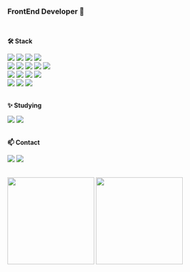 ### FrontEnd Developer 👋 


<br/>

**🛠 Stack**		
<div style={{display:"flex"}}>
<img src="https://img.shields.io/badge/HTML5-E34F26?style=flat-square&logo=html5&logoColor=ffffff"/>
<img src="https://img.shields.io/badge/CSS3-1572B6?style=flat-square&logo=html5&logoColor=ffffff"/>
<img src="https://img.shields.io/badge/Javascript-F7DF1E?style=flat-square&logo=javascript&logoColor=000000"/>
<img src="https://img.shields.io/badge/Typescript-3178C6?style=flat-square&logo=typescript&logoColor=ffffff"/>
</div>
<div style={{display:"flex"}}>
<img src="https://img.shields.io/badge/React-61DAFB?style=flat-square&logo=React&logoColor=000000"/>
<img src="https://img.shields.io/badge/Nextjs-000000?style=flat-square&logo=nextdotjs&logoColor=ffffff"/>
<img src="https://img.shields.io/badge/VueJs-4FC08D?style=flat-square&logo=vuedotjs&logoColor=ffffff"/>
<img src="https://img.shields.io/badge/Redux-764ABC?style=flat-square&logo=redux&logoColor=ffffff"/>
<img src="https://img.shields.io/badge/zustand-512BD4?style=flat-square&logo=zustand&logoColor=ffffff"/>
</div>
<div style={{display:"flex"}}>
<img src="https://img.shields.io/badge/tanstackQuery-FF4154?style=flat-square&logo=ReactQuery&logoColor=ffffff"/>
<img src="https://img.shields.io/badge/axios-5A29E4?style=flat-square&logo=axios&logoColor=ffffff"/>
<img src="https://img.shields.io/badge/Graphql-E10098?style=flat-square&logo=graphql&logoColor=ffffff"/>
<img src="https://img.shields.io/badge/Apollo Client-311C87?style=flat-square&logo=apollographql&logoColor=ffffff"/>
</div>
<div style={{display:"flex"}}>
<img src="https://img.shields.io/badge/sass-CC6699?style=flat-square&logo=sass&logoColor=ffffff"/>
<img src="https://img.shields.io/badge/tailwindcss-06B6D4?style=flat-square&logo=tailwindcss&logoColor=ffffff"/>
<img src="https://img.shields.io/badge/Emotion-FE5196?style=flat-square"/>
</div>
<br/>

**✨ Studying**
<div style={{display:"flex"}}>
<img src="https://img.shields.io/badge/AWS-232F3E?style=flat-square&logo=amazonaws&logoColor=ffffff"/>
<img src="https://img.shields.io/badge/Docker-2496ED?style=flat-square&logo=Docker&logoColor=ffffff"/>
</div>
<br/>

**📫 Contact**
<div style={{display:"flex"}}>
<a href="https://velog.io/@kjh2868"><img src="https://img.shields.io/badge/Blog-20C997?style=flat-square&logo=velog&logoColor=ffffff"/></a>
<a href="kjh2868@gmail.com"><img src="https://img.shields.io/badge/kjh2868@gmail.com-EA4335?style=flat-square&logo=gmail&logoColor=ffffff"/></a>
</div><br/>
<p>
<a><img align="center" style="height:195px" src="https://github-readme-stats.vercel.app/api?username=kwonjihyeon2&show_icons=true&theme=radical" /></a>
<a><img align="center" style="height:195px" src="https://github-readme-stats.vercel.app/api/top-langs/?username=kwonjihyeon2&layout=compact" /></a></p>



<!--
**kwonjihyeon2/kwonjihyeon2** is a ✨ _special_ ✨ repository because its `README.md` (this file) appears on your GitHub profile.

Here are some ideas to get you started:

- 🔭 I’m currently working on ...
- 🌱 I’m currently learning ...
- 👯 I’m looking to collaborate on ...
- 🤔 I’m looking for help with ...
- 💬 Ask me about ...
- 📫 How to reach me: ...
- 😄 Pronouns: ...
- ⚡ Fun fact: ...
-->
